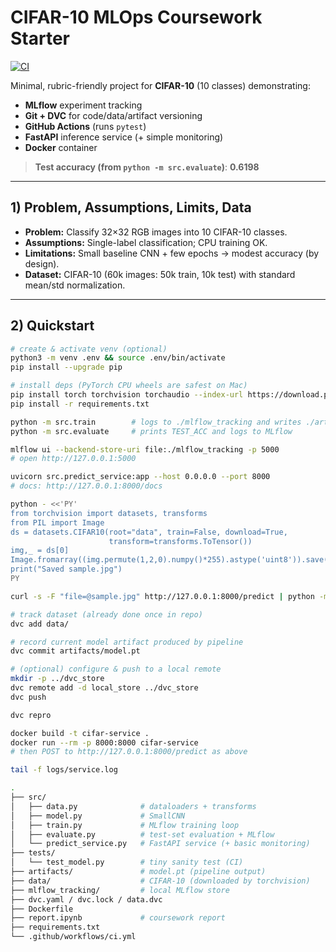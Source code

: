 # CIFAR-10 MLOps Coursework Starter

[![CI](https://github.com/zudaraka/cifar10-mlops-starter/actions/workflows/ci.yml/badge.svg)](../../actions)

Minimal, rubric-friendly project for **CIFAR-10** (10 classes) demonstrating:
- **MLflow** experiment tracking
- **Git + DVC** for code/data/artifact versioning
- **GitHub Actions** (runs `pytest`)
- **FastAPI** inference service (+ simple monitoring)
- **Docker** container

> **Test accuracy (from `python -m src.evaluate`)**: **0.6198**

---

## 1) Problem, Assumptions, Limits, Data

- **Problem:** Classify 32×32 RGB images into 10 CIFAR-10 classes.
- **Assumptions:** Single-label classification; CPU training OK.
- **Limitations:** Small baseline CNN + few epochs → modest accuracy (by design).
- **Dataset:** CIFAR-10 (60k images: 50k train, 10k test) with standard mean/std normalization.

---

## 2) Quickstart

```bash
# create & activate venv (optional)
python3 -m venv .env && source .env/bin/activate
pip install --upgrade pip

# install deps (PyTorch CPU wheels are safest on Mac)
pip install torch torchvision torchaudio --index-url https://download.pytorch.org/whl/cpu
pip install -r requirements.txt

python -m src.train        # logs to ./mlflow_tracking and writes ./artifacts/model.pt
python -m src.evaluate     # prints TEST_ACC and logs to MLflow

mlflow ui --backend-store-uri file:./mlflow_tracking -p 5000
# open http://127.0.0.1:5000

uvicorn src.predict_service:app --host 0.0.0.0 --port 8000
# docs: http://127.0.0.1:8000/docs

python - <<'PY'
from torchvision import datasets, transforms
from PIL import Image
ds = datasets.CIFAR10(root="data", train=False, download=True,
                      transform=transforms.ToTensor())
img,_ = ds[0]
Image.fromarray((img.permute(1,2,0).numpy()*255).astype('uint8')).save("sample.jpg")
print("Saved sample.jpg")
PY

curl -s -F "file=@sample.jpg" http://127.0.0.1:8000/predict | python -m json.tool

# track dataset (already done once in repo)
dvc add data/

# record current model artifact produced by pipeline
dvc commit artifacts/model.pt

# (optional) configure & push to a local remote
mkdir -p ../dvc_store
dvc remote add -d local_store ../dvc_store
dvc push

dvc repro

docker build -t cifar-service .
docker run --rm -p 8000:8000 cifar-service
# then POST to http://127.0.0.1:8000/predict as above

tail -f logs/service.log

.
├── src/
│   ├── data.py              # dataloaders + transforms
│   ├── model.py             # SmallCNN
│   ├── train.py             # MLflow training loop
│   ├── evaluate.py          # test-set evaluation + MLflow
│   └── predict_service.py   # FastAPI service (+ basic monitoring)
├── tests/
│   └── test_model.py        # tiny sanity test (CI)
├── artifacts/               # model.pt (pipeline output)
├── data/                    # CIFAR-10 (downloaded by torchvision)
├── mlflow_tracking/         # local MLflow store
├── dvc.yaml / dvc.lock / data.dvc
├── Dockerfile
├── report.ipynb             # coursework report
├── requirements.txt
└── .github/workflows/ci.yml

